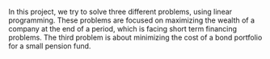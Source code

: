 In this project, we try to solve three different problems, using linear programming. These problems are focused on maximizing the wealth of a company at the end of a period, which is facing short term financing problems. The third problem is about minimizing the cost of a bond portfolio for a small pension fund.
